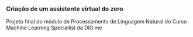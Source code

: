 ### Criação de um assistente virtual do zero
Projeto final do módulo de Processamento de Linguagem Natural do Curso Machine Learning Speciallist da DIO.me